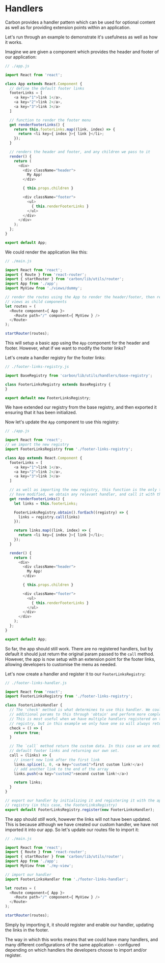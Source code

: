 # Handlers

Carbon provides a handler pattern which can be used for optional content as well as for providing extension points within an application.

Let's run through an example to demonstrate it's usefulness as well as how it works.

Imagine we are given a component which provides the header and footer of our application:

```js
// ./app.js

import React from 'react';

class App extends React.Component {
  // define the default footer links
  footerLinks = [
    <a key="1">link 1</a>,
    <a key="2">link 2</a>,
    <a key="3">link 3</a>
  ]

  // function to render the footer menu
  get renderFooterLinks() {
    return this.footerLinks.map((link, index) => {
      return <li key={ index }>{ link }</li>;
    });
  }

  // renders the header and footer, and any children we pass to it
  render() {
    return (
      <div>
        <div className="header">
          My App!
        </div>

        { this.props.children }

        <div className="footer">
          <ul>
            { this.renderFooterLinks }
          </ul>
        </div>
      </div>
    );
  };
}

export default App;
```

We could render the application like this:

```js
// ./main.js

import React from 'react';
import { Route } from 'react-router';
import { startRouter } from 'carbon/lib/utils/router';
import App from './app';
import MyView from './views/dummy';

// render the routes using the App to render the header/footer, then render our
// views as child components
let routes = (
  <Route component={ App }>
    <Route path="/" component={ MyView } />
  </Route>
);

startRouter(routes);
```

This will setup a basic app using the `App` component for the header and footer. However, what if we want to modify the footer links?

Let's create a handler registry for the footer links:

```js
// ./footer-links-registry.js

import BaseRegistry from 'carbon/lib/utils/handlers/base-registry';

class FooterLinksRegistry extends BaseRegistry {
}

export default new FooterLinksRegistry;
```

We have extended our registry from the base registry, and then exported it ensuring that it has been initialized.

Now let's update the `App` component to use this registry:

```js
// ./app.js

import React from 'react';
// we import the new registry
import FooterLinksRegistry from './footer-links-registry';

class App extends React.Component {
  footerLinks = [
    <a key="1">link 1</a>,
    <a key="2">link 2</a>,
    <a key="3">link 3</a>
  ]

  // as well as importing the new registry, this function is the only thing we
  // have modified, we obtain any relevant handler, and call it with the default links
  get renderFooterLinks() {
    let links = this.footerLinks;

    FooterLinksRegistry.obtain().forEach((registry) => {
      links = registry.call(links)
    });

    return links.map((link, index) => {
      return <li key={ index }>{ link }</li>;
    });
  }

  render() {
    return (
      <div>
        <div className="header">
          My App!
        </div>

        { this.props.children }

        <div className="footer">
          <ul>
            { this.renderFooterLinks }
          </ul>
        </div>
      </div>
    );
  };
}

export default App;
```

So far, the app should still work. There are no registered handlers, but by default it should just return the original param passed to the `call` method. However, the app is now setup with an extension point for the footer links, allowing developers to customise the menu as needed.

Let's now create a handler and register it to our `FooterLinksRegistry`:

```js
// ./footer-links-handler.js

import React from 'react';
import FooterLinksRegistry from './footer-links-registry';

class FooterLinksHandler {
  // The 'check' method is what determines to use this handler. We could pass
  // additional params to this through 'obtain' and perform more complex checks.
  // This is most useful when we have multiple handlers registered on the same
  // registry, but in this example we only have one so will always return 'true'.
  check = () => {
    return true;
  }

  // The `call` method return the custom data. In this case we are modifying the
  // default footer links and returning our own set.
  call = (links) => {
    // insert new link after the first link
    links.splice(1, 0, <a key="custom1">first custom link!</a>)
    // add another link to the end of the array
    links.push(<a key="custom2">second custom link!</a>)

    return links;
  }
}

// export our handler by initializing it and registering it with the appropriate
// registry (in this case, the FooterLinksRegistry)
export default FooterLinksRegistry.register(new FooterLinksHandler);
```

The app should *still* work, however the links will not have been updated. This is because although we have created our custom handler, we have not imported it into our app. So let's update our routes file to import it:

```js
// ./main.js

import React from 'react';
import { Route } from 'react-router';
import { startRouter } from 'carbon/lib/utils/router';
import App from './app';
import MyView from './my-view';

// import our handler
import FooterLinksHandler from './footer-links-handler';

let routes = (
  <Route component={ App }>
    <Route path="/" component={ MyView } />
  </Route>
);

startRouter(routes);
```

Simply by importing it, it should register and enable our handler, updating the links in the footer.

The way in which this works means that we could have many handlers, and many different configurations of the same application - configured depending on which handlers the developers choose to import and/or register.
